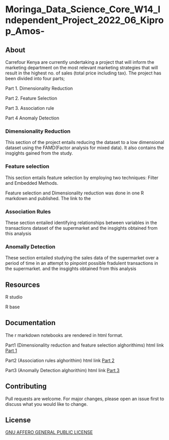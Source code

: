 # Moringa_Data_Science_Core_W14_Independent_Project_2022_06_Kiprop_Amos-

## About
Carrefour Kenya are currently undertaking a project that will inform the marketing department on the most relevant marketing strategies that will result in the highest no. of sales (total price including tax). The project has been divided into four parts;

  Part 1. Dimensionality Reduction
  
  Part 2. Feature Selection
  
  Part 3. Association rule
  
  Part 4 Anomaly Detection

### Dimensionality Reduction 

This section of the project entails reducing the dataset to a low dimensional dataset using the FAMD(Factor analysis for mixed data). It also contains the insgights gained from the study.

### Feature selection
This section entails feature selection by employing two techniques: Filter and Embedded Methods.

Feature selection and Dimensionality reduction was done in one R markdown and published. The link to the

### Association Rules

These section entailed identifying relationships between variables in the transactions dataset of the supermarket and the insgights obtained from this analysis

### Anomally Detection

These section entailed studying the sales data of the supermarket over a period of time in an attempt to pinpoint possible fradulent transactions in the supermarket.
and the insgights obtained from this analysis

## Resources

R studio

R base

## Documentation

The r markdown notebooks are rendered in html format.

  Part1 (Dimensionality reduction and feature selection alghorithims) html link [Part 1](https://rpubs.com/KipropSang/914467)
  
  Part2 (Association rules alghorithim) html link [Part 2](https://rpubs.com/KipropSang/914474)
  
  Part3 (Anomally Detection alghorithim) html link [Part 3]( https://rpubs.com/KipropSang/914476)

## Contributing
Pull requests are welcome. For major changes, please open an issue first to discuss what you would like to change.

## License
[GNU AFFERO GENERAL PUBLIC LICENSE](http://www.gnu.org/licenses/agpl-3.0-standalone.html/)
